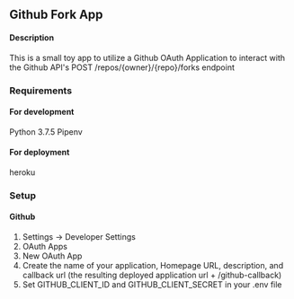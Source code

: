 ## Github Fork App

#### Description 
This is a small toy app to utilize a Github OAuth Application to interact with the Github API's POST /repos/{owner}/{repo}/forks endpoint

### Requirements

#### For development
Python 3.7.5
Pipenv

#### For deployment
heroku


### Setup


#### Github
1. Settings -> Developer Settings
2. OAuth Apps
3. New OAuth App
4. Create the name of your application, Homepage URL, description, and callback url (the resulting deployed application url + /github-callback)
5. Set GITHUB_CLIENT_ID and GITHUB_CLIENT_SECRET in your .env file


